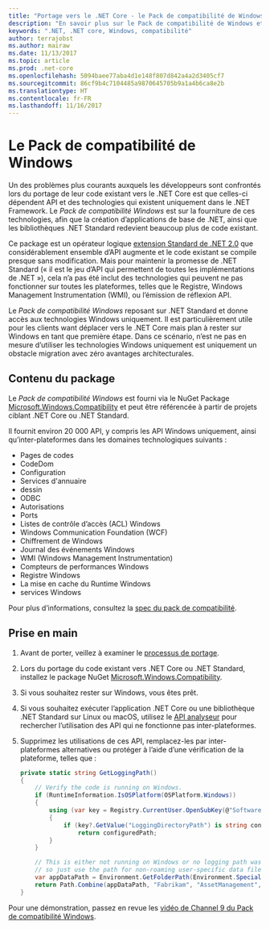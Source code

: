 ```yaml
---
title: "Portage vers le .NET Core - le Pack de compatibilité de Windows"
description: "En savoir plus sur le Pack de compatibilité de Windows et comment utiliser pour porter du code .NET Framework existant vers le .NET Core"
keywords: ".NET, .NET core, Windows, compatibilité"
author: terrajobst
ms.author: mairaw
ms.date: 11/13/2017
ms.topic: article
ms.prod: .net-core
ms.openlocfilehash: 5094baee77aba4d1e148f807d842a4a2d3405cf7
ms.sourcegitcommit: 86cf9b4c7104485a9870645705b9a1a4b6ca8e2b
ms.translationtype: HT
ms.contentlocale: fr-FR
ms.lasthandoff: 11/16/2017
---
```

# <a name="using-the-windows-compatibility-pack"></a>Le Pack de compatibilité de Windows

Un des problèmes plus courants auxquels les développeurs sont confrontés lors du portage de leur code existant vers le .NET Core est que celles-ci dépendent API et des technologies qui existent uniquement dans le .NET Framework. Le *Pack de compatibilité Windows* est sur la fourniture de ces technologies, afin que la création d’applications de base de .NET, ainsi que les bibliothèques .NET Standard redevient beaucoup plus de code existant.

Ce package est un opérateur logique [extension Standard de .NET 2.0](../whats-new/index.md#api-changes-and-library-support) que considérablement ensemble d’API augmente et le code existant se compile presque sans modification. Mais pour maintenir la promesse de .NET Standard (« il est le jeu d’API qui permettent de toutes les implémentations de .NET »), cela n’a pas été inclut des technologies qui peuvent ne pas fonctionner sur toutes les plateformes, telles que le Registre, Windows Management Instrumentation (WMI), ou l’émission de réflexion API.

Le *Pack de compatibilité Windows* reposant sur .NET Standard et donne accès aux technologies Windows uniquement. Il est particulièrement utile pour les clients want déplacer vers le .NET Core mais plan à rester sur Windows en tant que première étape. Dans ce scénario, n’est ne pas en mesure d’utiliser les technologies Windows uniquement est uniquement un obstacle migration avec zéro avantages architecturales.

## <a name="package-contents"></a>Contenu du package

Le *Pack de compatibilité Windows* est fourni via le NuGet Package [Microsoft.Windows.Compatibility](https://www.nuget.org/packages/Microsoft.Windows.Compatibility) et peut être référencée à partir de projets ciblant .NET Core ou .NET Standard.

Il fournit environ 20 000 API, y compris les API Windows uniquement, ainsi qu’inter-plateformes dans les domaines technologiques suivants :

* Pages de codes
* CodeDom
* Configuration
* Services d'annuaire
* dessin
* ODBC
* Autorisations
* Ports
* Listes de contrôle d’accès (ACL) Windows
* Windows Communication Foundation (WCF)
* Chiffrement de Windows
* Journal des événements Windows
* WMI (Windows Management Instrumentation)
* Compteurs de performances Windows
* Registre Windows
* La mise en cache du Runtime Windows
* services Windows

Pour plus d’informations, consultez la [spec du pack de compatibilité](https://github.com/dotnet/designs/blob/master/accepted/compat-pack/compat-pack.md).

## <a name="get-started"></a>Prise en main

1. Avant de porter, veillez à examiner le [processus de portage](index.md).

2. Lors du portage du code existant vers .NET Core ou .NET Standard, installez le package NuGet [Microsoft.Windows.Compatibility](https://www.nuget.org/packages/Microsoft.Windows.Compatibility).

3. Si vous souhaitez rester sur Windows, vous êtes prêt.

4. Si vous souhaitez exécuter l’application .NET Core ou une bibliothèque .NET Standard sur Linux ou macOS, utilisez le [API analyseur](https://blogs.msdn.microsoft.com/dotnet/2017/10/31/introducing-api-analyzer/) pour rechercher l’utilisation des API qui ne fonctionne pas inter-plateformes.

5. Supprimez les utilisations de ces API, remplacez-les par inter-plateformes alternatives ou protéger à l’aide d’une vérification de la plateforme, telles que :

    ```csharp
    private static string GetLoggingPath()
    {
        // Verify the code is running on Windows.
        if (RuntimeInformation.IsOSPlatform(OSPlatform.Windows))
        {
            using (var key = Registry.CurrentUser.OpenSubKey(@"Software\Fabrikam\AssetManagement"))
            {
                if (key?.GetValue("LoggingDirectoryPath") is string configuredPath)
                    return configuredPath;
            }
        }

        // This is either not running on Windows or no logging path was configured,
        // so just use the path for non-roaming user-specific data files.
        var appDataPath = Environment.GetFolderPath(Environment.SpecialFolder.LocalApplicationData);
        return Path.Combine(appDataPath, "Fabrikam", "AssetManagement", "Logging");
    }
    ```

Pour une démonstration, passez en revue les [vidéo de Channel 9 du Pack de compatibilité Windows](https://channel9.msdn.com/Events/Connect/2017/T123).

